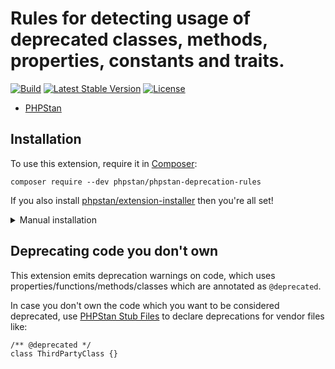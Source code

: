 # Rules for detecting usage of deprecated classes, methods, properties, constants and traits.

[![Build](https://github.com/phpstan/phpstan-deprecation-rules/workflows/Build/badge.svg)](https://github.com/phpstan/phpstan-deprecation-rules/actions)
[![Latest Stable Version](https://poser.pugx.org/phpstan/phpstan-deprecation-rules/v/stable)](https://packagist.org/packages/phpstan/phpstan-deprecation-rules)
[![License](https://poser.pugx.org/phpstan/phpstan-deprecation-rules/license)](https://packagist.org/packages/phpstan/phpstan-deprecation-rules)

* [PHPStan](https://phpstan.org/)

## Installation

To use this extension, require it in [Composer](https://getcomposer.org/):

```
composer require --dev phpstan/phpstan-deprecation-rules
```

If you also install [phpstan/extension-installer](https://github.com/phpstan/extension-installer) then you're all set!

<details>
  <summary>Manual installation</summary>

If you don't want to use `phpstan/extension-installer`, include rules.neon in your project's PHPStan config:

```
includes:
    - vendor/phpstan/phpstan-deprecation-rules/rules.neon
```
</details>

## Deprecating code you don't own

This extension emits deprecation warnings on code, which uses properties/functions/methods/classes which are annotated as `@deprecated`.

In case you don't own the code which you want to be considered deprecated, use [PHPStan Stub Files](https://phpstan.org/user-guide/stub-files) to declare deprecations for vendor files like:
```
/** @deprecated */
class ThirdPartyClass {}
```
